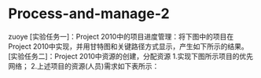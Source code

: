 # Process-and-manage-2
zuoye
[实验任务一]：Project 2010中的项目进度管理：将下图中的项目在Project 2010中实现，并用甘特图和关键路径方式显示，产生如下所示的结果。
[实验任务二]：Project 2010中资源的创建，分配资源
1.实现下图所示项目的优先网络；
2.上述项目的资源(人员)需求如下表所示：
